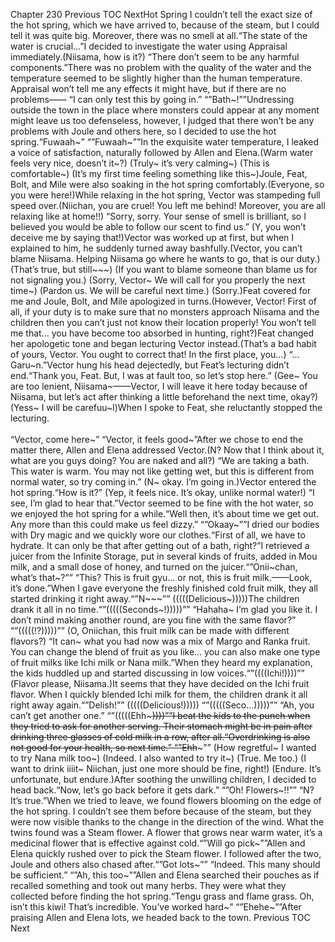 Chapter 230 Previous TOC NextHot Spring I couldn’t tell the exact size of the hot spring, which we have arrived to, because of the steam, but I could tell it was quite big. Moreover, there was no smell at all.“The state of the water is crucial…”I decided to investigate the water using Appraisal immediately.(Niisama, how is it?) “There don’t seem to be any harmful components.”There was no problem with the quality of the water and the temperature seemed to be slightly higher than the human temperature. Appraisal won’t tell me any effects it might have, but if there are no problems——    “I can only test this by going in.” “”Bath~!””Undressing outside the town in the place where monsters could appear at any moment might leave us too defenseless, however, I judged that there won’t be any problems with Joule and others here, so I decided to use the hot spring.“Fuwaah~” “”Fuwaah~””In the exquisite water temperature, I leaked a voice of satisfaction, naturally followed by Allen and Elena.(Warm water feels very nice, doesn’t it~?) (Truly~ it’s very calming~) (This is comfortable~) (It’s my first time feeling something like this~)Joule, Feat, Bolt, and Mile were also soaking in the hot spring comfortably.(Everyone, so you were here!)While relaxing in the hot spring, Vector was stampeding full speed over.(Niichan, you are cruel! You left me behind! Moreover, you are all relaxing like at home!!) “Sorry, sorry. Your sense of smell is brilliant, so I believed you would be able to follow our scent to find us.” (Y, you won’t deceive me by saying that!)Vector was worked up at first, but when I explained to him, he suddenly turned away bashfully.(Vector, you can’t blame Niisama. Helping Niisama go where he wants to go, that is our duty.) (That’s true, but still~~~) (If you want to blame someone than blame us for not signaling you.) (Sorry, Vector~ We will call for you properly the next time~) (Pardon us. We will be careful next time.) (Sorry.)Feat covered for me and Joule, Bolt, and Mile apologized in turns.(However, Vector! First of all, if your duty is to make sure that no monsters approach Niisama and the children then you can’t just not know their location properly! You won’t tell me that… you have become too absorbed in hunting, right?)Feat changed her apologetic tone and began lecturing Vector instead.(That’s a bad habit of yours, Vector. You ought to correct that! In the first place, you…) “… Garu~n.”Vector hung his head dejectedly, but Feat’s lecturing didn’t end.“Thank you, Feat. But, I was at fault too, so let’s stop here.” (Gee~ You are too lenient, Niisama~——Vector, I will leave it here today because of Niisama, but let’s act after thinking a little beforehand the next time, okay?) (Yess~ I will be carefuu~l)When I spoke to Feat, she reluctantly stopped the lecturing.<br/><br/>
“Vector, come here~” “Vector, it feels good~”After we chose to end the matter there, Allen and Elena addressed Vector.(N? Now that I think about it, what are you guys doing? You are naked and all?) “We are taking a bath. This water is warm. You may not like getting wet, but this is different from normal water, so try coming in.” (N~ okay. I’m going in.)Vector entered the hot spring.“How is it?” (Yep, it feels nice. It’s okay, unlike normal water!) “I see, I’m glad to hear that.”Vector seemed to be fine with the hot water, so we enjoyed the hot spring for a while.“Well then, it’s about time we get out. Any more than this could make us feel dizzy.” “”Okaay~””I dried our bodies with Dry magic and we quickly wore our clothes.“First of all, we have to hydrate. It can only be that after getting out of a bath, right?”I retrieved a juicer from the Infinite Storage, put in several kinds of fruits, added in Mou milk, and a small dose of honey, and turned on the juicer.“”Onii~chan, what’s that~?”” “This? This is fruit gyu… or not, this is fruit milk.——Look, it’s done.”When I gave everyone the freshly finished cold fruit milk, they all started drinking it right away.“”N~~~”” (((((Delicious~)))))The children drank it all in no time.“”(((((Seconds~!)))))”” “Hahaha~ I’m glad you like it. I don’t mind making another round, are you fine with the same flavor?” “”(((((!?)))))”” (O, Oniichan, this fruit milk can be made with different flavors?) “It can~ what you had now was a mix of Margo and Ranka fruit. You can change the blend of fruit as you like… you can also make one type of fruit milks like Ichi milk or Nana milk.”When they heard my explanation, the kids huddled up and started discussing in low voices.“”((((Ichi!))))”” (Flavor please, Niisama.)It seems that they have decided on the Ichi fruit flavor. When I quickly blended Ichi milk for them, the children drank it all right away again.“”Delish!”” (((((Delicious!))))) “”(((((Seco…)))))”” “Ah, you can’t get another one.” “”(((((Ehh~~~))))””I beat the kids to the punch when they tried to ask for another serving. Their stomach might be in pain after drinking three glasses of cold milk in a row, after all.“Overdrinking is also not good for your health, so next time.” “”Ehh~~~”” (How regretful~ I wanted to try Nana milk too~) (Indeed. I also wanted to try it~) (True. Me too.) (I want to drink iiiit~ Niichan, just one more should be fine, right!) (Endure. It’s unfortunate, but endure.)After soothing the unwilling children, I decided to head back.“Now, let’s go back before it gets dark.” “”Oh! Flowers~!!”” “N? It’s true.”When we tried to leave, we found flowers blooming on the edge of the hot spring. I couldn’t see them before because of the steam, but they were now visible thanks to the change in the direction of the wind. What the twins found was a Steam flower. A flower that grows near warm water, it’s a medicinal flower that is effective against cold.“”Will go pick~””Allen and Elena quickly rushed over to pick the Steam flower. I followed after the two, Joule and others also chased after.“”Got lots~”” “Indeed. This many should be sufficient.” “”Ah, this too~””Allen and Elena searched their pouches as if recalled something and took out many herbs. They were what they collected before finding the hot spring.“Tengu grass and flame grass. Oh, isn’t this kiwi! That’s incredible. You’ve worked hard~” “”Ehehe~””After praising Allen and Elena lots, we headed back to the town. Previous TOC Next<br/><br/>
